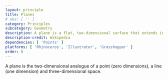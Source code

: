 ```yaml
---
layout: principle
title: Planes
# aka: [ '' ]
category: Principles
subcategory: Geometry
description: A plane is a flat, two-dimensional surface that extends infinitely far. 
description-credit: Wikipedia
dependencies: [ 'Points' ]
platforms: [ 'Rhinoceros', 'Illustrator', 'Grasshopper' ]
order: 0
---
```

A plane is the two-dimensional analogue of a point (zero dimensions), a line (one dimension) and three-dimensional space.